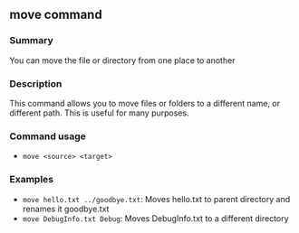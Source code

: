 ## move command

### Summary

You can move the file or directory from one place to another

### Description

This command allows you to move files or folders to a different name, or different path. This is useful for many purposes.

### Command usage

* `move <source> <target>`

### Examples

* `move hello.txt ../goodbye.txt`: Moves hello.txt to parent directory and renames it goodbye.txt
* `move DebugInfo.txt Debug`: Moves DebugInfo.txt to a different directory